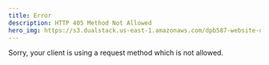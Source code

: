 ```yaml
---
title: Error
description: HTTP 405 Method Not Allowed
hero_img: https://s3.dualstack.us-east-1.amazonaws.com/dpb587-website-us-east-1/asset/gallery/2019-europe-trip/7d9f0bc4-41c7-cc24-1c43-2329a2d4336c~1280.jpg
---
```


Sorry, your client is using a request method which is not allowed.
